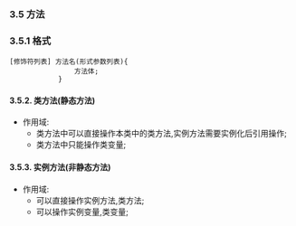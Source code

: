 ### 3.5 方法
### 3.5.1 格式
```
[修饰符列表] 方法名(形式参数列表){
                方法体;
            }
```
#### 3.5.2. 类方法(静态方法)

* 作用域:
    - 类方法中可以直接操作本类中的类方法,实例方法需要实例化后引用操作;
    - 类方法中只能操作类变量;

#### 3.5.3. 实例方法(非静态方法)

* 作用域:
    - 可以直接操作实例方法,类方法;
    - 可以操作实例变量,类变量;
